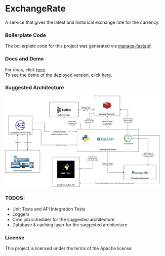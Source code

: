 # ExchangeRate
A service that gives the latest and historical exchange rate for the currency.

### Boilerplate Code
The boilerplate code for this project was generated via [manage-fastapi](https://github.com/ycd/manage-fastapi)!

### Docs and Demo
For docs, click [here](https://j9j5kn.deta.dev/docs).
<br />To see the demo of the deployed version, click [here](https://j9j5kn.deta.dev/currencies/).

### Suggested Architecture
![Exchange Rate Service Architecture Diagram](./assets/ExchangeRateArchitectureDiagram.jpg)

### TODOS:
* Unit Tests and API Integration Tests
* Loggers
* Cron job scheduler for the suggested architecture
* Database & caching layer for the suggested architecture

### License

This project is licensed under the terms of the Apache license.
